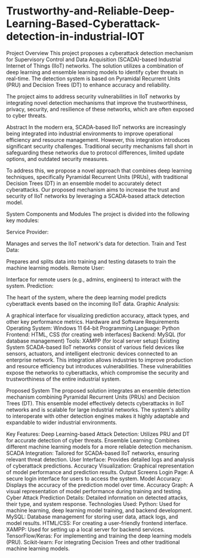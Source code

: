 # Trustworthy-and-Reliable-Deep-Learning-Based-Cyberattack-detection-in-industrial-IOT
 Project Overview
This project proposes a cyberattack detection mechanism for Supervisory Control and Data Acquisition (SCADA)-based Industrial Internet of Things (IIoT) networks. The solution utilizes a combination of deep learning and ensemble learning models to identify cyber threats in real-time. The detection system is based on Pyramidal Recurrent Units (PRU) and Decision Trees (DT) to enhance accuracy and reliability.

The project aims to address security vulnerabilities in IIoT networks by integrating novel detection mechanisms that improve the trustworthiness, privacy, security, and resilience of these networks, which are often exposed to cyber threats.

Abstract
In the modern era, SCADA-based IIoT networks are increasingly being integrated into industrial environments to improve operational efficiency and resource management. However, this integration introduces significant security challenges. Traditional security mechanisms fall short in safeguarding these networks due to protocol differences, limited update options, and outdated security measures.

To address this, we propose a novel approach that combines deep learning techniques, specifically Pyramidal Recurrent Units (PRUs), with traditional Decision Trees (DT) in an ensemble model to accurately detect cyberattacks. Our proposed mechanism aims to increase the trust and security of IIoT networks by leveraging a SCADA-based attack detection model.

System Components and Modules
The project is divided into the following key modules:

Service Provider:

Manages and serves the IIoT network's data for detection.
Train and Test Data:

Prepares and splits data into training and testing datasets to train the machine learning models.
Remote User:

Interface for remote users (e.g., admins, engineers) to interact with the system.
Prediction:

The heart of the system, where the deep learning model predicts cyberattack events based on the incoming IIoT data.
Graphic Analysis:

A graphical interface for visualizing prediction accuracy, attack types, and other key performance metrics.
Hardware and Software Requirements
Operating System: Windows 11 64-bit
Programming Language: Python
Frontend: HTML, CSS (for creating web interfaces)
Backend: MySQL (for database management)
Tools: XAMPP (for local server setup)
Existing System
SCADA-based IIoT networks consist of various field devices like sensors, actuators, and intelligent electronic devices connected to an enterprise network. This integration allows industries to improve production and resource efficiency but introduces vulnerabilities. These vulnerabilities expose the networks to cyberattacks, which compromise the security and trustworthiness of the entire industrial system.

Proposed System
The proposed solution integrates an ensemble detection mechanism combining Pyramidal Recurrent Units (PRUs) and Decision Trees (DT). This ensemble model effectively detects cyberattacks in IIoT networks and is scalable for large industrial networks. The system's ability to interoperate with other detection engines makes it highly adaptable and expandable to wider industrial environments.

Key Features:
Deep Learning-based Attack Detection: Utilizes PRU and DT for accurate detection of cyber threats.
Ensemble Learning: Combines different machine learning models for a more reliable detection mechanism.
SCADA Integration: Tailored for SCADA-based IIoT networks, ensuring relevant threat detection.
User Interface: Provides detailed logs and analysis of cyberattack predictions.
Accuracy Visualization: Graphical representation of model performance and prediction results.
Output Screens
Login Page: A secure login interface for users to access the system.
Model Accuracy: Displays the accuracy of the prediction model over time.
Accuracy Graph: A visual representation of model performance during training and testing.
Cyber Attack Prediction Details: Detailed information on detected attacks, their type, and system response.
Technologies Used:
Python: Used for machine learning, deep learning model training, and backend development.
MySQL: Database management for storing user data, attack logs, and model results.
HTML/CSS: For creating a user-friendly frontend interface.
XAMPP: Used for setting up a local server for backend services.
TensorFlow/Keras: For implementing and training the deep learning models (PRU).
Scikit-learn: For integrating Decision Trees and other traditional machine learning models.
